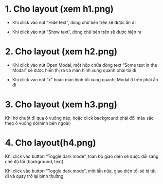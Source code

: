# 1. Cho layout (xem h1.png)

- Khi click vào nút “Hide text”, dòng chữ bên trên sẽ được ẩn đi

- Khi click vào nút “Show text”, dòng chữ bên trên sẽ được hiện ra

# 2. Cho layout (xem h2.png)

- Khi click vào nút Open Modal, một hộp chứa dòng text “Some text in the Modal” sẽ được hiển thị ra và màn hình xung quanh phải tối đi

- Khi click vào nút “x” hoặc màn hình tối xung quanh, Modal ở trên phải ẩn đi

# 3. Cho layout (xem h3.png)

Khi hơ chuột đi qua ô vuông nào, hoặc click background phải đổi màu sắc theo ô vuông đó(hình bên ngoài)

# 4.  Cho layout(h4.png)

Khi click vào button “Toggle dark mode”, toàn bộ giao diện sẽ được đổi sang chế độ tối (background, text)

Khi click vào button “Toggle dark mode”, một lần nữa, giao diện tối sẽ bị tắt đi và quay trở lại bình thường